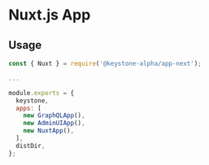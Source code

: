 <!--[meta]
section: api
subSection: apps
title: Nuxt.js App
[meta]-->

# Nuxt.js App

## Usage

```javascript
const { Nuxt } = require('@keystone-alpha/app-next');

...

module.exports = {
  keystone,
  apps: [
    new GraphQLApp(),
    new AdminUIApp(),
    new NuxtApp(),
  ],
  distDir,
};
```
